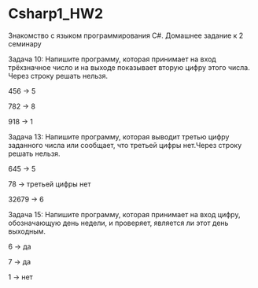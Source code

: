 # Csharp1_HW2
Знакомство с языком программирования С#. Домашнее задание к 2 семинару

Задача 10: Напишите программу, которая принимает на вход трёхзначное число и на выходе показывает вторую цифру этого числа. Через строку решать нельзя.

456 -> 5

782 -> 8

918 -> 1

Задача 13: Напишите программу, которая выводит третью цифру заданного числа или сообщает, что третьей цифры нет.Через строку решать нельзя.

645 -> 5

78 -> третьей цифры нет

32679 -> 6

Задача 15: Напишите программу, которая принимает на вход цифру, обозначающую день недели, и проверяет, является ли этот день выходным.

6 -> да

7 -> да

1 -> нет